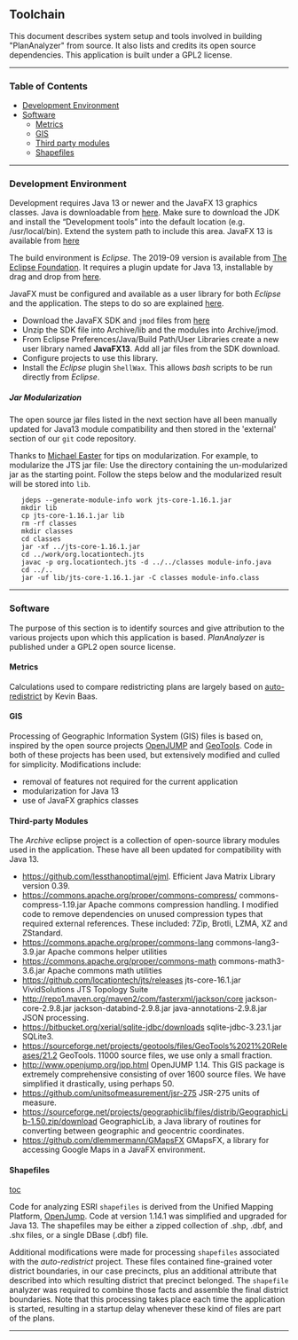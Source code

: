 ## Toolchain

This document describes system setup and tools involved in building "PlanAnalyzer" from source. It also lists and credits its open source dependencies. This application is built under a GPL2 license.

***
### Table of Contents <a id="table-of-contents"></a>
  * [Development Environment](#Development)
  * [Software](#software)
    * [Metrics](#metrics)
    * [GIS](#jump)
    * [Third party modules](#jarfiles)
    * [Shapefiles](#shapefiles)  

***
### Development Environment <a id="Development"/>

Development requires Java 13 or newer and the JavaFX 13 graphics classes. Java is downloadable from [here](https://www.oracle.com/technetwork/java/javase/downloads/jdk13-downloads-5672538.html). Make sure to download the JDK and install the “Development tools” into the default location (e.g. /usr/local/bin). Extend the system path to include this area. JavaFX 13 is available from [here](https://openjfx.io/)

The build environment is *Eclipse*. The 2019-09 version is available from [The Eclipse Foundation](https://www.eclipse.org/downloads/packages/). It requires a plugin update for Java 13, installable by drag and drop from [here](https://marketplace.eclipse.org/content/java-13-support-eclipse-2019-09-413).

JavaFX must be configured and available as a user library for both *Eclipse* and the application. The steps to do so are explained [here](https://stackoverflow.com/questions/52144931/how-to-add-javafx-runtime-to-eclipse-in-java-11).
  * Download the JavaFX SDK and `jmod` files from [here](https://gluonhq.com/products/javafx)
  * Unzip the SDK file into Archive/lib and the modules into Archive/jmod.
  * From Eclipse Preferences/Java/Build Path/User Libraries create a new user library named __JavaFX13__. Add all jar files from the SDK download.
  * Configure projects to use this library.
  * Install the *Eclipse* plugin `ShellWax`. This allows *bash* scripts to be run directly from *Eclipse*.

##### Jar Modularization
The open source jar files listed in the next section have all been manually updated for Java13 module compatibility and then stored in the 'external' section of our `git` code repository.

  Thanks to [Michael Easter](https://github.com/codetojoy/easter_eggs_for_java_9/blob/master/egg_34_stack_overflow_47727869/run.sh) for tips on modularization.  For example, to modularize the JTS jar file:
  Use the directory containing the un-modularized jar as the starting point. Follow the steps below and the  modularized result will be stored into ``lib``.
  ```
     jdeps --generate-module-info work jts-core-1.16.1.jar
     mkdir lib
     cp jts-core-1.16.1.jar lib
     rm -rf classes
     mkdir classes
     cd classes
     jar -xf ../jts-core-1.16.1.jar
     cd ../work/org.locationtech.jts
     javac -p org.locationtech.jts -d ../../classes module-info.java
     cd ../..
     jar -uf lib/jts-core-1.16.1.jar -C classes module-info.class
  ```
***
### Software <a id="software"/>
The purpose of this section is to identify sources and give attribution to the various projects upon which this application is based. *PlanAnalyzer* is published under a GPL2 open source license.

#### Metrics  <a id="metrics"></a>

Calculations used to compare redistricting plans are largely based on [auto-redistrict](http://autoredistrict.org/) by Kevin Baas.

#### GIS  <a id="jump"></a>
Processing of Geographic Information System (GIS) files is based on, inspired by the open source projects
[OpenJUMP](http://www.openjump.org) and  [GeoTools](https://sourceforge.net/projects/geotools).
Code in both of these projects has been used, but extensively modified and culled for simplicity.
Modifications include:
  * removal of features not required for the current application
  * modularization for Java 13
  * use of JavaFX graphics classes

#### Third-party Modules  <a id="jarfiles"></a>
The *Archive* eclipse project is a collection of open-source library modules
used in the application. These have all been updated for compatibility with
Java 13.

* https://github.com/lessthanoptimal/ejml. Efficient Java Matrix Library version 0.39.
* https://commons.apache.org/proper/commons-compress/ commons-compress-1.19.jar Apache commons compression handling. I modified code to remove dependencies on unused compression types that required external references. These included: 7Zip, Brotli, LZMA, XZ and ZStandard.
*  https://commons.apache.org/proper/commons-lang commons-lang3-3.9.jar Apache commons helper utilities
*  https://commons.apache.org/proper/commons-math commons-math3-3.6.jar Apache commons math utilities
* https://github.com/locationtech/jts/releases jts-core-16.1.jar VividSolutions JTS Topology Suite
* http://repo1.maven.org/maven2/com/fasterxml/jackson/core jackson-core-2.9.8.jar jackson-databind-2.9.8.jar java-annotations-2.9.8.jar JSON processing.
* https://bitbucket.org/xerial/sqlite-jdbc/downloads sqlite-jdbc-3.23.1.jar SQLite3.
* https://sourceforge.net/projects/geotools/files/GeoTools%2021%20Releases/21.2 GeoTools. 11000 source files, we use only a small fraction.
* http://www.openjump.org/jpp.html OpenJUMP 1.14. This GIS package is extremely comprehensive consisting of over 1600 source files. We have simplified it drastically, using perhaps 50.
* https://github.com/unitsofmeasurement/jsr-275 JSR-275 units of measure.
* https://sourceforge.net/projects/geographiclib/files/distrib/GeographicLib-1.50.zip/download GeographicLib, a Java library of routines for converting between geographic and geocentric coordinates.
* https://github.com/dlemmermann/GMapsFX GMapsFX, a library for accessing Google Maps in a JavaFX
environment.

#### Shapefiles <a id="shapefiles"></a>
[toc](#table-of-contents)

Code for analyzing ESRI `shapefiles` is derived from the Unified Mapping Platform, [OpenJump](https://sourceforge.net/projects/jump-pilot/files/latest/download). Code at version 1.14.1 was simplified and upgraded for Java 13. The shapefiles may be
either a zipped collection of .shp, .dbf, and .shx files, or a single DBase (.dbf) file.

Additional modifications were made for processing `shapefiles` associated with the *auto-redistrict* project. These files contained
fine-grained voter district boundaries, in our case precincts, plus an additional attribute that described into which resulting district
that precinct belonged. The `shapefile` analyzer was required to combine those facts and assemble the final district boundaries. Note that this processing takes place each time the application is started, resulting in a startup delay whenever these kind of files are part of the plans.

***

